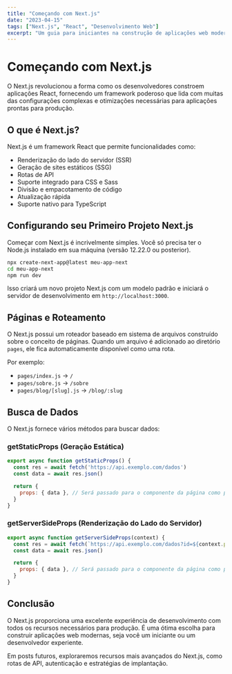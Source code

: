 ```yaml
---
title: "Começando com Next.js"
date: "2023-04-15"
tags: ["Next.js", "React", "Desenvolvimento Web"]
excerpt: "Um guia para iniciantes na construção de aplicações web modernas com Next.js"
---
```


# Começando com Next.js

O Next.js revolucionou a forma como os desenvolvedores constroem aplicações React, fornecendo um framework poderoso que lida com muitas das configurações complexas e otimizações necessárias para aplicações prontas para produção.

## O que é Next.js?

Next.js é um framework React que permite funcionalidades como:

- Renderização do lado do servidor (SSR)
- Geração de sites estáticos (SSG)
- Rotas de API
- Suporte integrado para CSS e Sass
- Divisão e empacotamento de código
- Atualização rápida
- Suporte nativo para TypeScript

## Configurando seu Primeiro Projeto Next.js

Começar com Next.js é incrivelmente simples. Você só precisa ter o Node.js instalado em sua máquina (versão 12.22.0 ou posterior).

```bash
npx create-next-app@latest meu-app-next
cd meu-app-next
npm run dev
```

Isso criará um novo projeto Next.js com um modelo padrão e iniciará o servidor de desenvolvimento em `http://localhost:3000`.

## Páginas e Roteamento

O Next.js possui um roteador baseado em sistema de arquivos construído sobre o conceito de páginas. Quando um arquivo é adicionado ao diretório `pages`, ele fica automaticamente disponível como uma rota.

Por exemplo:
- `pages/index.js` → `/`
- `pages/sobre.js` → `/sobre`
- `pages/blog/[slug].js` → `/blog/:slug`

## Busca de Dados

O Next.js fornece vários métodos para buscar dados:

### getStaticProps (Geração Estática)

```javascript
export async function getStaticProps() {
  const res = await fetch('https://api.exemplo.com/dados')
  const data = await res.json()

  return {
    props: { data }, // Será passado para o componente da página como props
  }
}
```

### getServerSideProps (Renderização do Lado do Servidor)

```javascript
export async function getServerSideProps(context) {
  const res = await fetch(`https://api.exemplo.com/dados?id=${context.params.id}`)
  const data = await res.json()

  return {
    props: { data }, // Será passado para o componente da página como props
  }
}
```

## Conclusão

O Next.js proporciona uma excelente experiência de desenvolvimento com todos os recursos necessários para produção. É uma ótima escolha para construir aplicações web modernas, seja você um iniciante ou um desenvolvedor experiente.

Em posts futuros, exploraremos recursos mais avançados do Next.js, como rotas de API, autenticação e estratégias de implantação.

